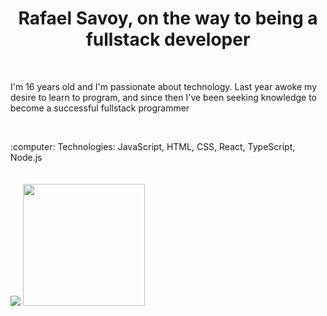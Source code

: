 <h1 align="center">Rafael Savoy, on the way to being a fullstack developer </h1> 
<br>
<p >I'm 16 years old and I'm passionate about technology. Last year awoke my desire to learn to program, and since then I've been seeking knowledge to become a successful fullstack programmer</p>
<br>
<p> :computer: Technologies: JavaScript, HTML, CSS, React, TypeScript, Node.js
<br>
<br>
<br>
<img src="https://github-readme-stats.vercel.app/api?username=rafaelsavoy&show_icons=true&theme=&include_all_commits=true&count_private=true">
<img src="https://github-readme-stats.vercel.app/api/top-langs/?username=rafaelsavoy" height="195">
